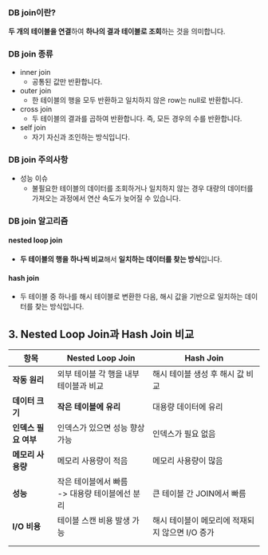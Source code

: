 ### DB join이란?
**두 개의 테이블을 연결**하여 **하나의 결과 테이블로 조회**하는 것을 의미합니다.

### DB join 종류
- inner join
	- 공통된 값만 반환합니다.
- outer join
	- 한 테이블의 행을 모두 반환하고 일치하지 않은 row는 null로 반환합니다.
- cross join
	- 두 테이블의 결과를 곱하여 반환합니다. 즉, 모든 경우의 수를 반환합니다.
- self join
	- 자기 자신과 조인하는 방식입니다.

### DB join 주의사항
- 성능 이슈
	- 불필요한 테이블의 데이터를 조회하거나 일치하지 않는 경우 대량의 데이터를 가져오는 과정에서 연산 속도가 늦어질 수 있습니다.


### DB join 알고리즘
#### nested loop join
- **두 테이블의 행을 하나씩 비교**해서 **일치하는 데이터를 찾는 방식**입니다.

#### hash join
- 두 테이블 중 하나를 해시 테이블로 변환한 다음, 해시 값을 기반으로 일치하는 데이터를 찾는 방식입니다.

## **3. Nested Loop Join과 Hash Join 비교**

| **항목**        | **Nested Loop Join**           | **Hash Join**                |
| ------------- | ------------------------------ | ---------------------------- |
| **작동 원리**     | 외부 테이블 각 행을 내부 테이블과 비교         | 해시 테이블 생성 후 해시 값 비교          |
| **데이터 크기**    | **작은 테이블에 유리**                 | 대용량 데이터에 유리                  |
| **인덱스 필요 여부** | 인덱스가 있으면 성능 향상 가능              | 인덱스가 필요 없음                   |
| **메모리 사용량**   | 메모리 사용량이 적음                    | 메모리 사용량이 많음                  |
| **성능**        | 작은 테이블에서 빠름<br>-> 대용량 테이블에선 분리 | 큰 테이블 간 JOIN에서 빠름            |
| **I/O 비용**    | 테이블 스캔 비용 발생 가능                | 해시 테이블이 메모리에 적재되지 않으면 I/O 증가 |
|               |                                |                              |
|               |                                |                              |
